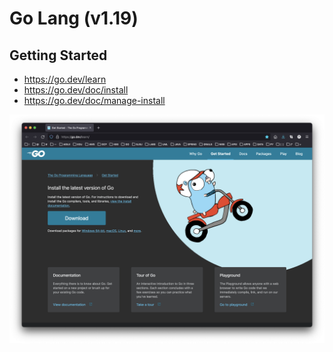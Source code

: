 # Go Lang (v1.19)

## Getting Started

* https://go.dev/learn
* https://go.dev/doc/install
* https://go.dev/doc/manage-install

![go-get-started](./images/go-get-started.png)